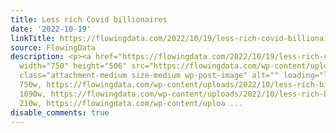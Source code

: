 ```yaml
---
title: Less rich Covid billionaires
date: '2022-10-19'
linkTitle: https://flowingdata.com/2022/10/19/less-rich-covid-billionaires/
source: FlowingData
description: <p><a href="https://flowingdata.com/2022/10/19/less-rich-covid-billionaires/"><img
  width="750" height="506" src="https://flowingdata.com/wp-content/uploads/2022/10/less-rich-billionaires-750x506.png"
  class="attachment-medium size-medium wp-post-image" alt="" loading="lazy" srcset="https://flowingdata.com/wp-content/uploads/2022/10/less-rich-billionaires-750x506.png
  750w, https://flowingdata.com/wp-content/uploads/2022/10/less-rich-billionaires-1090x735.png
  1090w, https://flowingdata.com/wp-content/uploads/2022/10/less-rich-billionaires-210x142.png
  210w, https://flowingdata.com/wp-content/uploa ...
disable_comments: true
---
```

<p><a href="https://flowingdata.com/2022/10/19/less-rich-covid-billionaires/"><img width="750" height="506" src="https://flowingdata.com/wp-content/uploads/2022/10/less-rich-billionaires-750x506.png" class="attachment-medium size-medium wp-post-image" alt="" loading="lazy" srcset="https://flowingdata.com/wp-content/uploads/2022/10/less-rich-billionaires-750x506.png 750w, https://flowingdata.com/wp-content/uploads/2022/10/less-rich-billionaires-1090x735.png 1090w, https://flowingdata.com/wp-content/uploads/2022/10/less-rich-billionaires-210x142.png 210w, https://flowingdata.com/wp-content/uploa ...